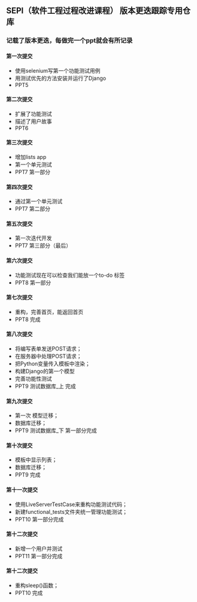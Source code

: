 ## SEPI（软件工程过程改进课程） 版本更迭跟踪专用仓库

### 记载了版本更迭，每做完一个ppt就会有所记录


#### 第一次提交
* 使用selenium写第一个功能测试用例
* 用测试优先的方法安装并运行了Django
* PPT5


#### 第二次提交
* 扩展了功能测试
* 描述了用户故事
* PPT6

#### 第三次提交
* 增加lists app
* 第一个单元测试
* PPT7 第一部分

#### 第四次提交
* 通过第一个单元测试
* PPT7 第二部分

#### 第五次提交
* 第一次迭代开发
* PPT7 第三部分（最后）

#### 第六次提交
* 功能测试现在可以检查我们能放一个to-do 标签
* PPT8 第一部分

#### 第七次提交
* 重构，完善首页，能返回首页
* PPT8 完成

#### 第八次提交
* 将编写表单发送POST请求；
* 在服务器中处理POST请求；
* 把Python变量传入模板中渲染；
* 构建Django的第一个模型
* 完善功能性测试
* PPT9 测试数据库_上 完成

#### 第九次提交
* 第一次 模型迁移；
* 数据库迁移；
* PPT9 测试数据库_下 第一部分完成

#### 第十次提交
* 模板中显示列表；
* 数据库迁移；
* PPT9 完成

#### 第十一次提交
* 使用LiveServerTestCase来重构功能测试代码；
* 新建functional_tests文件夹统一管理功能测试；
* PPT10 第一部分完成

#### 第十二次提交
* 新增一个用户并测试
* PPT11 第一部分完成

#### 第十二次提交
* 重构sleep()函数；
* PPT10 完成



